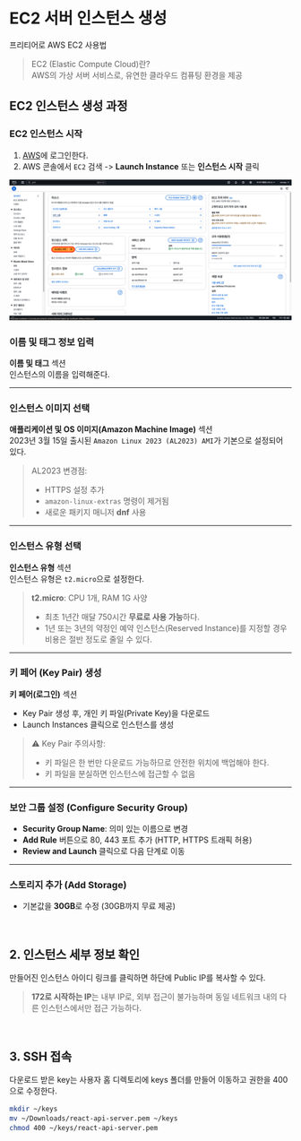 # EC2 서버 인스턴스 생성

프리티어로 AWS EC2 사용법

> EC2 (Elastic Compute Cloud)란?
> <br />
> AWS의 가상 서버 서비스로, 유연한 클라우드 컴퓨팅 환경을 제공

## EC2 인스턴스 생성 과정

### EC2 인스턴스 시작

1. [AWS](https://aws.amazon.com/ko)에 로그인한다.
2. AWS 콘솔에서 `EC2` 검색 -> **Launch Instance** 또는 **인스턴스 시작** 클릭

![ec2-launch-instance](./images/ec2-launch-instance.png)

### 이름 및 태그 정보 입력

**이름 및 태그** 섹션
<br />
인스턴스의 이름을 입력해준다.

---

### 인스턴스 이미지 선택

**애플리케이션 및 OS 이미지(Amazon Machine Image)** 섹션
<br />
2023년 3월 15일 출시된 `Amazon Linux 2023 (AL2023) AMI`가 기본으로 설정되어 있다.

> AL2023 변경점:
>
> - HTTPS 설정 추가
> - `amazon-linux-extras` 명령이 제거됨
> - 새로운 패키지 매니저 **dnf** 사용

---

### 인스턴스 유형 선택

**인스턴스 유형** 섹션
<br />
인스턴스 유형은 `t2.micro`으로 설정한다.

> **t2.micro**: CPU 1개, RAM 1G 사양
>
> - 최초 1년간 매달 750시간 **무료로 사용 가능**하다.
> - 1년 또는 3년의 약정인 예약 인스턴스(Reserved Instance)를 지정할 경우 비용은 절반 정도로 줄일 수 있다.

---

### 키 페어 (Key Pair) 생성

**키 페어(로그인)** 섹션

- Key Pair 생성 후, 개인 키 파일(Private Key)을 다운로드
- Launch Instances 클릭으로 인스턴스를 생성

> ⚠️ Key Pair 주의사항:
>
> - 키 파일은 한 번만 다운로드 가능하므로 안전한 위치에 백업해야 한다.
> - 키 파일을 분실하면 인스턴스에 접근할 수 없음

---

### 보안 그룹 설정 (Configure Security Group)

- **Security Group Name**: 의미 있는 이름으로 변경
- **Add Rule** 버튼으로 80, 443 포트 추가 (HTTP, HTTPS 트래픽 허용)
- **Review and Launch** 클릭으로 다음 단계로 이동

---

### 스토리지 추가 (Add Storage)

- 기본값을 **30GB**로 수정 (30GB까지 무료 제공)

<br />

## 2. 인스턴스 세부 정보 확인

만들어진 인스턴스 아이디 링크를 클릭하면 하단에 Public IP를 복사할 수 있다.

> **172로 시작하는 IP**는 내부 IP로, 외부 접근이 불가능하며 동일 네트워크 내의 다른 인스턴스에서만 접근 가능하다.

<br />

## 3. SSH 접속

다운로드 받은 key는 사용자 홈 디렉토리에 keys 폴더를 만들어 이동하고 권한을 400으로 수정한다.

```bash
mkdir ~/keys
mv ~/Downloads/react-api-server.pem ~/keys
chmod 400 ~/keys/react-api-server.pem
```
